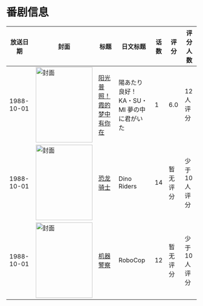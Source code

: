 # 番剧信息

|放送日期|封面|标题|日文标题|话数|评分|评分人数|
|---|---|---|---|---|---|---|
|1988-10-01|<img src="https://lain.bgm.tv/pic/cover/c/43/b8/65340_4hI1T.jpg" alt="封面" style="width:150px;height:200px;object-fit:cover;">|[阳光普照！ 霞的梦中有你在](https://bangumi.tv/subject/65340)|陽あたり良好！ KA・SU・MI 夢の中に君がいた|1|6.0|12人评分|
|1988-10-01|<img src="https://lain.bgm.tv/pic/cover/c/98/bc/274393_IuV5V.jpg" alt="封面" style="width:150px;height:200px;object-fit:cover;">|[恐龙骑士](https://bangumi.tv/subject/274393)|Dino Riders|14|暂无评分|少于10人评分|
|1988-10-01|<img src="https://lain.bgm.tv/pic/cover/c/98/7e/274513_L1HX2.jpg" alt="封面" style="width:150px;height:200px;object-fit:cover;">|[机器警察](https://bangumi.tv/subject/274513)|RoboCop|12|暂无评分|少于10人评分|
